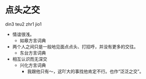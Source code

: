# 点头之交
din3 teu2 zhr1 jio1
+ 情谊很浅。
  * 如皋方言词典
+ 两个人之间只是一般地见面点点头、打招呼，并没有更多的交往。
  * 东台方言词典
+ 相互认识而无深交
  * 兴化方言词典
    - 我跟他只有～，这吖大的事找他肯定不行。也作“泛泛之交”。

